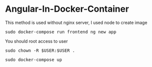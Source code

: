 # Angular-In-Docker-Container
This method is used without nginx server, I used node to create image

<pre>sudo docker-compose run frontend ng new app</pre>

You should root access to user
<pre>sudo chown -R $USER:$USER .</pre>

<pre>sudo docker-compose up</pre>
